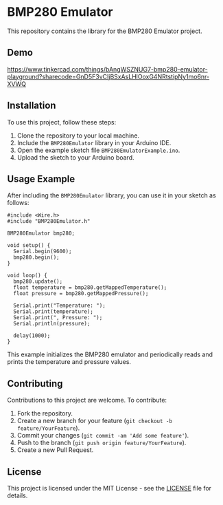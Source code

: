 # BMP280 Emulator

This repository contains the library for the BMP280 Emulator project.

## Demo

https://www.tinkercad.com/things/bAngWSZNUG7-bmp280-emulator-playground?sharecode=GnD5F3vCIjBSxAsLHlOoxG4NRtstipNy1mo6nr-XVWQ



## Installation

To use this project, follow these steps:

1. Clone the repository to your local machine.
2. Include the `BMP280Emulator` library in your Arduino IDE.
3. Open the example sketch file `BMP280EmulatorExample.ino`.
4. Upload the sketch to your Arduino board.

## Usage Example

After including the `BMP280Emulator` library, you can use it in your sketch as follows:

```arduino
#include <Wire.h>
#include "BMP280Emulator.h"

BMP280Emulator bmp280;

void setup() {
  Serial.begin(9600);
  bmp280.begin();
}

void loop() {
  bmp280.update();
  float temperature = bmp280.getMappedTemperature();
  float pressure = bmp280.getMappedPressure();

  Serial.print("Temperature: ");
  Serial.print(temperature);
  Serial.print(", Pressure: ");
  Serial.println(pressure);

  delay(1000);
}
```

This example initializes the BMP280 emulator and periodically reads and prints the temperature and pressure values.

## Contributing

Contributions to this project are welcome. To contribute:

1. Fork the repository.
2. Create a new branch for your feature (`git checkout -b feature/YourFeature`).
3. Commit your changes (`git commit -am 'Add some feature'`).
4. Push to the branch (`git push origin feature/YourFeature`).
5. Create a new Pull Request.

## License

This project is licensed under the MIT License - see the [LICENSE](LICENSE) file for details.
